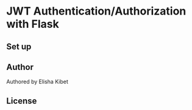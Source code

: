 # JWT Authentication/Authorization with Flask
## Set up
## Author
Authored by Elisha Kibet
## License